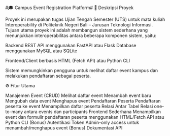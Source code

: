 #🎓 Campus Event Registration Platform#
📘 Deskripsi Proyek

Proyek ini merupakan tugas Ujian Tengah Semester (UTS) untuk mata kuliah Interoperability di Politeknik Negeri Bali – Jurusan Teknologi Informasi.
Tujuan utama proyek ini adalah membangun sistem sederhana yang menunjukkan interoperabilitas antara beberapa komponen sistem, yaitu:

Backend REST API menggunakan FastAPI atau Flask
Database menggunakan MySQL atau SQLite

Frontend/Client berbasis HTML (Fetch API) atau Python CLI

Sistem memungkinkan pengguna untuk melihat daftar event kampus dan melakukan pendaftaran sebagai peserta.

⚙️ Fitur Utama

Manajemen Event (CRUD)
Melihat daftar event
Menambah event baru
Mengubah data event
Menghapus event
Pendaftaran Peserta
Pendaftaran peserta ke event
Menampilkan daftar peserta
Relasi Antar Tabel
Relasi one-to-many antara events dan participants
Frontend Sederhana
Menampilkan event dan formulir pendaftaran peserta menggunakan HTML/Fetch API atau Python CLI
(Bonus) Autentikasi Token
Admin-only access untuk menambah/menghapus event
(Bonus) Dokumentasi API
